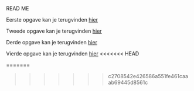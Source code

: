 READ ME

Eerste opgave kan je terugvinden [hier](https://debackerx.github.io/bootstrap-basics/excercise-1.html)

Tweede opgave kan je terugvinden [hier](https://debackerx.github.io/bootstrap-basics/excercise-2.html)

Derde opgave kan je terugvinden [hier](https://debackerx.github.io/bootstrap-basics/excercise-3.html)

Vierde opgave kan je terugvinden [hier](https://debackerx.github.io/bootstrap-basics/carousel.html)
<<<<<<< HEAD

=======
>>>>>>> c2708542e426586a551fe461caaab69445d8561c
